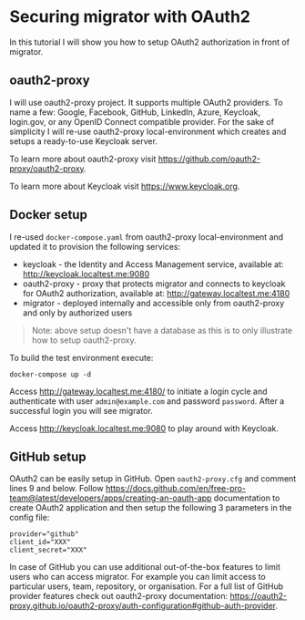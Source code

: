 # Securing migrator with OAuth2

In this tutorial I will show you how to setup OAuth2 authorization in front of migrator.

## oauth2-proxy

I will use oauth2-proxy project. It supports multiple OAuth2 providers. To name a few: Google, Facebook, GitHub, LinkedIn, Azure, Keycloak, login.gov, or any OpenID Connect compatible provider. For the sake of simplicity I will re-use oauth2-proxy local-environment which creates and setups a ready-to-use Keycloak server.

To learn more about oauth2-proxy visit https://github.com/oauth2-proxy/oauth2-proxy.

To learn more about Keycloak visit https://www.keycloak.org.

## Docker setup

I re-used `docker-compose.yaml` from oauth2-proxy local-environment and updated it to provision the following services:

* keycloak - the Identity and Access Management service, available at: http://keycloak.localtest.me:9080
* oauth2-proxy - proxy that protects migrator and connects to keycloak for OAuth2 authorization, available at: http://gateway.localtest.me:4180
* migrator - deployed internally and accessible only from oauth2-proxy and only by authorized users

> Note: above setup doesn't have a database as this is to only illustrate how to setup oauth2-proxy.

To build the test environment execute:

```
docker-compose up -d
```

Access http://gateway.localtest.me:4180/ to initiate a login cycle and authenticate with user `admin@example.com` and password `password`. After a successful login you will see migrator.

Access http://keycloak.localtest.me:9080 to play around with Keycloak.

## GitHub setup

OAuth2 can be easily setup in GitHub. Open `oauth2-proxy.cfg` and comment lines 9 and below. Follow https://docs.github.com/en/free-pro-team@latest/developers/apps/creating-an-oauth-app documentation to create OAuth2 application and then setup the following 3 parameters in the config file:

```
provider="github"
client_id="XXX"
client_secret="XXX"
```

In case of GitHub you can use additional out-of-the-box features to limit users who can access migrator. For example you can limit access to particular users, team, repository, or organisation. For a full list of GitHub provider features check out oauth2-proxy documentation: https://oauth2-proxy.github.io/oauth2-proxy/auth-configuration#github-auth-provider.
